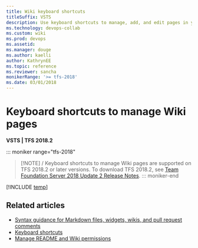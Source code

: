```yaml
---
title: Wiki keyboard shortcuts 
titleSuffix: VSTS 
description: Use keyboard shortcuts to manage, add, and edit pages in your built-in team project wiki in Visual Studio Team Services
ms.technology: devops-collab
ms.custom: wiki
ms.prod: devops
ms.assetid:  
ms.manager: douge
ms.author: kaelli
author: KathrynEE
ms.topic: reference
ms.reviewer: sancha
monikerRange: '>= tfs-2018'
ms.date: 03/01/2018  
---
```



# Keyboard shortcuts to manage Wiki pages 

**VSTS | TFS 2018.2** 

::: moniker range="tfs-2018"
> [!NOTE]  /
> Keyboard shortcuts to manage Wiki pages are supported on TFS 2018.2 or later versions. To download TFS 2018.2, see [Team Foundation Server 2018 Update 2 Release Notes](/visualstudio/releasenotes/tfs2018-update2). 
::: moniker-end
 
[!INCLUDE [temp](../../_shared/keyboard-shortcuts/wiki-shortcuts.md)]


## Related articles

- [Syntax guidance for Markdown files, widgets, wikis, and pull request comments](../../reference/markdown-guidance.md)  
- [Keyboard shortcuts](../navigation/keyboard-shortcuts.md)
- [Manage README and Wiki permissions](manage-readme-wiki-permissions.md)

